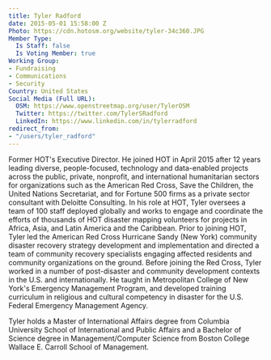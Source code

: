 ```yaml
---
title: Tyler Radford
date: 2015-05-01 15:58:00 Z
Photo: https://cdn.hotosm.org/website/tyler-34c360.JPG
Member Type:
  Is Staff: false
  Is Voting Member: true
Working Group:
- Fundraising
- Communications
- Security
Country: United States
Social Media (Full URL):
  OSM: https://www.openstreetmap.org/user/TylerOSM
  Twitter: https://twitter.com/TylerSRadford
  LinkedIn: https://www.linkedin.com/in/tylerradford
redirect_from:
- "/users/tyler_radford"
---
```


Former HOT's Executive Director. He joined HOT in April 2015 after 12 years leading diverse, people-focused, technology and data-enabled projects across the public, private, nonprofit, and international humanitarian sectors for organizations such as the American Red Cross, Save the Children, the United Nations Secretariat, and for Fortune 500 firms as a private sector consultant with Deloitte Consulting. In his role at HOT, Tyler oversees a team of 100 staff deployed globally and works to engage and coordinate the efforts of thousands of HOT disaster mapping volunteers for projects in Africa, Asia, and Latin America and the Caribbean. Prior to joining HOT, Tyler led the American Red Cross Hurricane Sandy (New York) community disaster recovery strategy development and implementation and directed a team of community recovery specialists engaging affected residents and community organizations on the ground. Before joining the Red Cross, Tyler worked in a number of post-disaster and community development contexts in the U.S. and internationally. He taught in Metropolitan College of New York's Emergency Management Program, and developed training curriculum in religious and cultural competency in disaster for the U.S. Federal Emergency Management Agency.

Tyler holds a Master of International Affairs degree from Columbia University School of International and Public Affairs and a Bachelor of Science degree in Management/Computer Science from Boston College Wallace E. Carroll School of Management. 